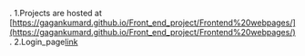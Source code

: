 . 1.Projects are hosted at [https://gagankumard.github.io/Front_end_project/Frontend%20webpages/](https://gagankumard.github.io/Front_end_project/Frontend%20webpages/)
. 2.Login_page[link](https://gagankumard.github.io/Front_end_project/)
